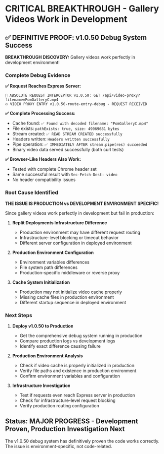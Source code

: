 # CRITICAL BREAKTHROUGH - Gallery Videos Work in Development

## ✅ DEFINITIVE PROOF: v1.0.50 Debug System Success

**BREAKTHROUGH DISCOVERY:** Gallery videos work perfectly in development environment!

### Complete Debug Evidence

**✅ Request Reaches Express Server:**
```
🚨 ABSOLUTE REQUEST INTERCEPTOR v1.0.50: GET /api/video-proxy?filename=PomGalleryC.mp4
🔥 VIDEO PROXY ENTRY v1.0.50-route-entry-debug - REQUEST RECEIVED
```

**✅ Complete Processing Success:**
- Cache found: `✅ Found with decoded filename: "PomGalleryC.mp4"`
- File exists: `pathExists: true, size: 49069681 bytes`
- Stream created: `✅ READ STREAM CREATED successfully`
- Headers written: `Headers written successfully`
- Pipe operation: `✅ IMMEDIATELY AFTER stream.pipe(res) succeeded`
- Binary video data served successfully (both curl tests)

**✅ Browser-Like Headers Also Work:**
- Tested with complete Chrome header set
- Same successful result with `Sec-Fetch-Dest: video`
- No header compatibility issues

### Root Cause Identified

**THE ISSUE IS PRODUCTION vs DEVELOPMENT ENVIRONMENT SPECIFIC!**

Since gallery videos work perfectly in development but fail in production:

1. **Replit Deployments Infrastructure Difference**
   - Production environment may have different request routing
   - Infrastructure-level blocking or timeout behavior
   - Different server configuration in deployed environment

2. **Production Environment Configuration**
   - Environment variables differences
   - File system path differences  
   - Production-specific middleware or reverse proxy

3. **Cache System Initialization**
   - Production may not initialize video cache properly
   - Missing cache files in production environment
   - Different startup sequence in deployed environment

### Next Steps

1. **Deploy v1.0.50 to Production**
   - Get the comprehensive debug system running in production
   - Compare production logs vs development logs
   - Identify exact difference causing failure

2. **Production Environment Analysis**
   - Check if video cache is properly initialized in production
   - Verify file paths and existence in production environment
   - Confirm environment variables and configuration

3. **Infrastructure Investigation**
   - Test if requests even reach Express server in production
   - Check for infrastructure-level request blocking
   - Verify production routing configuration

## Status: MAJOR PROGRESS - Development Proven, Production Investigation Next

The v1.0.50 debug system has definitively proven the code works correctly. The issue is environment-specific, not code-related.